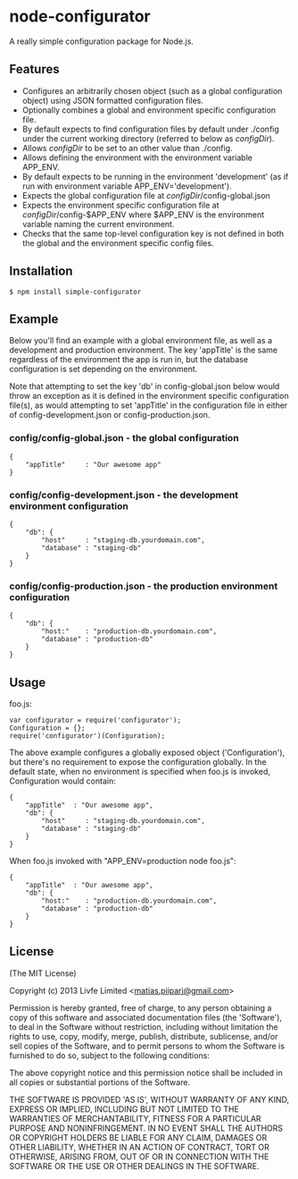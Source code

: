 node-configurator
=================

A really simple configuration package for Node.js. 

## Features

 * Configures an arbitrarily chosen object (such as a global configuration object) using JSON formatted configuration files.
 * Optionally combines a global and environment specific configuration file.
 * By default expects to find configuration files by default under ./config under the current working directory (referred to below as *configDir*).
 * Allows *configDir* to be set to an other value than ./config.
 * Allows defining the environment with the environment variable APP_ENV.
 * By default expects to be running in the environment 'development' (as if run with environment variable APP_ENV='development').
 * Expects the global configuration file at *configDir*/config-global.json
 * Expects the environment specific configuration file at *configDir*/config-$APP_ENV where $APP_ENV is the environment variable naming the current environment.
 * Checks that the same top-level configuration key is not defined in both the global and the environment specific config files.

## Installation

    $ npm install simple-configurator

## Example

Below you'll find an example with a global environment file, as well as a development and production environment. The key 'appTitle' is the same regardless of the environment the app is run in, but the database configuration is set depending on the environment.

Note that attempting to set the key 'db' in config-global.json below would throw an exception as it is defined in the environment specific configuration file(s), as would attempting to set 'appTitle' in the configuration file in either of config-development.json or config-production.json.

### config/config-global.json - the global configuration
	
	{
		"appTitle"     : "Our awesome app"
	}

### config/config-development.json - the development environment configuration
	
	{
		"db": {
			"host"     : "staging-db.yourdomain.com",
			"database" : "staging-db"
		}
	}

### config/config-production.json - the production environment configuration

	{
		"db": {
			"host:"    : "production-db.yourdomain.com",
			"database" : "production-db"
		}
	}

## Usage
	
foo.js:

	var configurator = require('configurator');
	Configuration = {};
    require('configurator')(Configuration);

The above example configures a globally exposed object ('Configuration'), but there's no requirement to expose the configuration globally. In the default state, when no environment is specified when foo.js is invoked, Configuration would contain:

	{
		"appTitle"	: "Our awesome app",
		"db": {
			"host"     : "staging-db.yourdomain.com",
			"database" : "staging-db"
		}
	}

When foo.js invoked with "APP_ENV=production node foo.js":

	{
		"appTitle"	: "Our awesome app",
		"db": {
			"host:"    : "production-db.yourdomain.com",
			"database" : "production-db"
		}
	}


## License

(The MIT License)

Copyright (c) 2013 Livfe Limited &lt;matias.piipari@gmail.com&gt;

Permission is hereby granted, free of charge, to any person obtaining
a copy of this software and associated documentation files (the
'Software'), to deal in the Software without restriction, including
without limitation the rights to use, copy, modify, merge, publish,
distribute, sublicense, and/or sell copies of the Software, and to
permit persons to whom the Software is furnished to do so, subject to
the following conditions:

The above copyright notice and this permission notice shall be
included in all copies or substantial portions of the Software.

THE SOFTWARE IS PROVIDED 'AS IS', WITHOUT WARRANTY OF ANY KIND,
EXPRESS OR IMPLIED, INCLUDING BUT NOT LIMITED TO THE WARRANTIES OF
MERCHANTABILITY, FITNESS FOR A PARTICULAR PURPOSE AND NONINFRINGEMENT.
IN NO EVENT SHALL THE AUTHORS OR COPYRIGHT HOLDERS BE LIABLE FOR ANY
CLAIM, DAMAGES OR OTHER LIABILITY, WHETHER IN AN ACTION OF CONTRACT,
TORT OR OTHERWISE, ARISING FROM, OUT OF OR IN CONNECTION WITH THE
SOFTWARE OR THE USE OR OTHER DEALINGS IN THE SOFTWARE.
